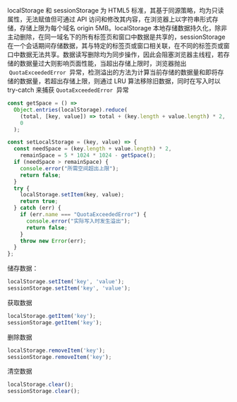 localStorage 和 sessionStorage 为 HTML5 标准，其基于同源策略，均为只读属性，无法赋值但可通过 API 访问和修改其内容，在浏览器上以字符串形式存储，存储上限为每个域名 origin 5MB。localStorage 本地存储数据持久化，除非主动删除，在同一域名下的所有标签页和窗口中数据是共享的，sessionStorage 在一个会话期间存储数据，其与特定的标签页或窗口相关联，在不同的标签页或窗口中数据无法共享。数据读写删除均为同步操作，因此会阻塞浏览器主线程，若存储的数据量过大则影响页面性能，当超出存储上限时，浏览器抛出  `QuotaExceededError`  异常，检测溢出的方法为计算当前存储的数据量和即将存储的数据量，若超出存储上限，则通过 LRU 算法移除旧数据，同时在写入时以 try-catch 来捕获 `QuotaExceededError`  异常

```js
const getSpace = () =>
  Object.entries(localStorage).reduce(
    (total, [key, value]) => total + (key.length + value.length) * 2,
    0
  );

const setLocalStorage = (key, value) => {
  const needSpace = (key.length + value.length) * 2,
    remainSpace = 5 * 1024 * 1024 - getSpace();
  if (needSpace > remainSpace) {
    console.error("所需空间超出上限");
    return false;
  }
  try {
    localStorage.setItem(key, value);
    return true;
  } catch (err) {
    if (err.name === "QuotaExceededError") {
      console.error("实际写入时发生溢出");
      return false;
    }
    throw new Error(err);
  }
};
```

储存数据：

```JavaScript
localStorage.setItem('key', 'value');
sessionStorage.setItem('key', 'value');
```

获取数据

```JavaScript
localStorage.getItem('key');
sessionStorage.getItem('key');
```

删除数据

```JavaScript
localStorage.removeItem('key');
sessionStorage.removeItem('key');
```

清空数据

```JavaScript
localStorage.clear();
sessionStorage.clear();
```
